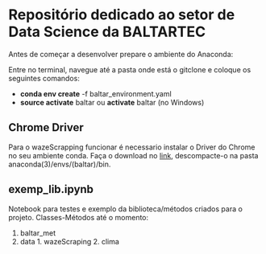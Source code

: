 # Repositório dedicado ao setor de Data Science da BALTARTEC

Antes de começar a desenvolver prepare o ambiente do Anaconda:

Entre no terminal, navegue até a pasta onde está o gitclone e coloque os seguintes comandos:

- **conda env create** -f baltar_environment.yaml
- **source activate**  baltar ou **activate** baltar (no Windows)

## Chrome Driver

Para o wazeScrapping funcionar é necessario instalar o Driver do Chrome no seu ambiente conda. Faça o download no [link](https://sites.google.com/a/chromium.org/chromedriver/), descompacte-o na pasta anaconda(3)/envs/(baltar)/bin.

## exemp_lib.ipynb

Notebook para testes e exemplo da biblioteca/métodos criados para o projeto. Classes-Métodos até o momento:
1. baltar_met
  1. data
    1. wazeScraping
    2. clima
